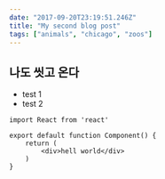 ```yaml
---
date: "2017-09-20T23:19:51.246Z"
title: "My second blog post"
tags: ["animals", "chicago", "zoos"]
---
```

## 나도 씻고 온다

- test 1
- test 2

``` tsx
import React from 'react'

export default function Component() {
    return (
        <div>hell world</div>
    )
}
```
